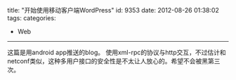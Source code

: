 title: "开始使用移动客户端WordPress"
id: 9353
date: 2012-08-26 01:38:02
tags: 
categories: 
- Web
---

这篇是用android app推送的blog。
使用xml-rpc的协议与http交互，不过估计和netconf类似，这种多用户接口的安全性是不太让人放心的。希望不会被黑第三次。
